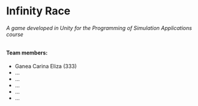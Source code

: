 # Infinity Race 

###### A game developed in Unity for the Programming of Simulation Applications course

#### Team members: 
* Ganea Carina Eliza (333)
* ...
* ...
* ...
* ...
* ...
